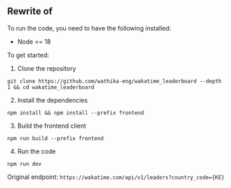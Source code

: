 ## Rewrite of

To run the code, you need to have the following installed:

- Node == 18

To get started:

1. Clone the repository

```
git clone https://github.com/wathika-eng/wakatime_leaderboard --depth 1 && cd wakatime_leaderboard
```

2. Install the dependencies

```
npm install && npm install --prefix frontend
```

3. Build the frontend client

```
npm run build --prefix frontend
```

4. Run the code

```
npm run dev
```

Original endpoint:
`https://wakatime.com/api/v1/leaders?country_code={KE}`
